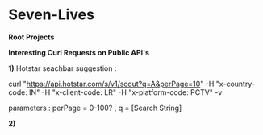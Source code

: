 
# Seven-Lives




**Root Projects**




**Interesting Curl Requests on Public API's**


**1)** Hotstar seachbar suggestion : 
  
curl "https://api.hotstar.com/s/v1/scout?q=A&perPage=10" -H "x-country-code: IN" -H "x-client-code: LR"  -H "x-platform-code: PCTV"  -v

parameters : perPage = 0-100? , q = [Search String]




**2)** 
